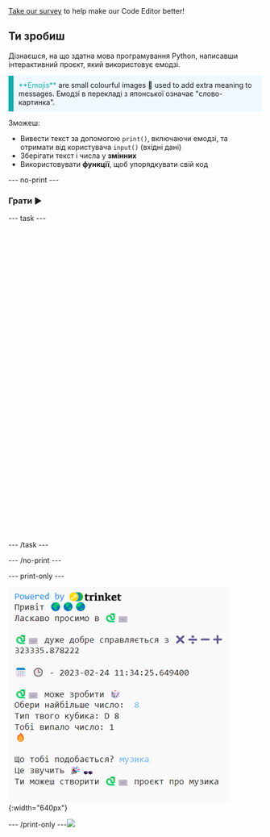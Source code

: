 <div class="c-survey-banner" style="width:100%">
  <a class="c-survey-banner__link" href="https://form.raspberrypi.org/f/code-editor-feedback" target="_blank">Take our survey</a> to help make our Code Editor better!
</div>

## Ти зробиш

Дізнаєшся, на що здатна мова програмування Python, написавши інтерактивний проєкт, який використовує емодзі.

<p style="border-left: solid; border-width:10px; border-color: #0faeb0; background-color: aliceblue; padding: 10px;">
<span style="color: #0faeb0">**Emojis**</span> are small colourful images 🥰 used to add extra meaning to messages. Емодзі в перекладі з японської означає "слово-картинка".
</p>

Зможеш:

+ Вивести текст за допомогою `print()`, включаючи емодзі, та отримати від користувача `input()` (вхідні дані)
+ Зберігати текст і числа у **змінних**
+ Використовувати **функції**, щоб упорядкувати свій код

--- no-print ---

### Грати ▶️

--- task ---

<div style="display: flex; flex-wrap: wrap">
<div style="flex-basis: 175px; flex-grow: 1">

<iframe src="" width="600" height="600" frameborder="0" marginwidth="0" marginheight="0" allowfullscreen>
</iframe>
</div>
</div>

--- /task ---

--- /no-print ---

--- print-only ---

![Completed project showing example code on the code editor](images/showcase_static.png){:width="640px"}

--- /print-only ---![](http://code.org/api/hour/begin_codeclub_hworld.png)